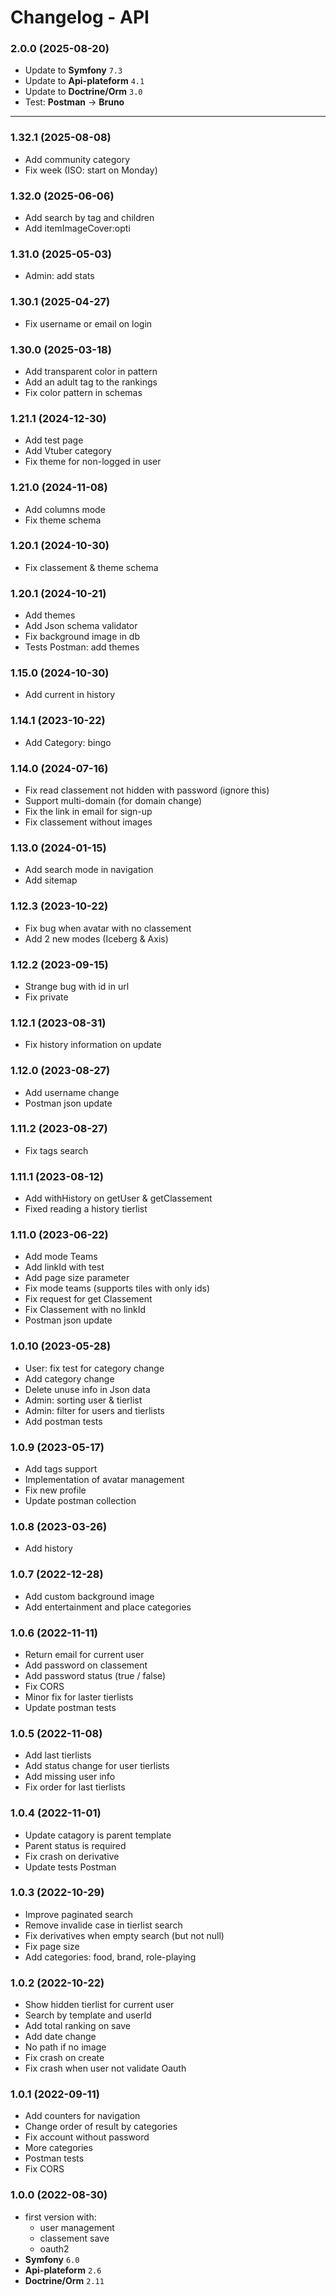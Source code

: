 # Changelog - API

### 2.0.0 (2025-08-20)

- Update to **Symfony** `7.3`
- Update to **Api-plateform** `4.1`
- Update to **Doctrine/Orm** `3.0`
- Test: **Postman** → **Bruno**

---

### 1.32.1 (2025-08-08)

- Add community category
- Fix week (ISO: start on Monday)

### 1.32.0 (2025-06-06)

- Add search by tag and children
- Add itemImageCover:opti

### 1.31.0 (2025-05-03)

- Admin: add stats

### 1.30.1 (2025-04-27)

- Fix username or email on login

### 1.30.0 (2025-03-18)

- Add transparent color in pattern
- Add an adult tag to the rankings
- Fix color pattern in schemas

### 1.21.1 (2024-12-30)

- Add test page
- Add Vtuber category
- Fix theme for non-logged in user

### 1.21.0 (2024-11-08)

- Add columns mode
- Fix theme schema

### 1.20.1 (2024-10-30)

- Fix classement & theme schema

### 1.20.1 (2024-10-21)

- Add themes
- Add Json schema validator
- Fix background image in db
- Tests Postman: add themes

### 1.15.0 (2024-10-30)

- Add current in history

### 1.14.1 (2023-10-22)

- Add Category: bingo

### 1.14.0 (2024-07-16)

- Fix read classement not hidden with password (ignore this)
- Support multi-domain (for domain change)
- Fix the link in email for sign-up
- Fix classement without images

### 1.13.0 (2024-01-15)

- Add search mode in navigation
- Add sitemap

### 1.12.3 (2023-10-22)

- Fix bug when avatar with no classement
- Add 2 new modes (Iceberg & Axis)

### 1.12.2 (2023-09-15)

- Strange bug with id in url
- Fix private

### 1.12.1 (2023-08-31)

- Fix history information on update

### 1.12.0 (2023-08-27)

- Add username change
- Postman json update

### 1.11.2 (2023-08-27)

- Fix tags search

### 1.11.1 (2023-08-12)

- Add withHistory on getUser & getClassement
- Fixed reading a history tierlist

### 1.11.0 (2023-06-22)

- Add mode Teams
- Add linkId with test
- Add page size parameter 
- Fix mode teams (supports tiles with only ids)
- Fix request for get Classement
- Fix Classement with no linkId
- Postman json update

### 1.0.10 (2023-05-28)

- User: fix test for category change
- Add category change
- Delete unuse info in Json data
- Admin: sorting user & tierlist
- Admin: filter for users and tierlists
- Add postman tests

### 1.0.9 (2023-05-17)

- Add tags support
- Implementation of avatar management
- Fix new profile
- Update postman collection

### 1.0.8 (2023-03-26)

- Add history

### 1.0.7 (2022-12-28)

- Add custom background image
- Add entertainment and place categories

### 1.0.6 (2022-11-11)

- Return email for current user
- Add password on classement
- Add password status (true / false)
- Fix CORS
- Minor fix for laster tierlists
- Update postman tests

### 1.0.5 (2022-11-08)

- Add last tierlists
- Add status change for user tierlists
- Add missing user info
- Fix order for last tierlists

### 1.0.4 (2022-11-01)

- Update catagory is parent template
- Parent status is required
- Fix crash on derivative
- Update tests Postman

### 1.0.3 (2022-10-29)

- Improve paginated search
- Remove invalide case in tierlist search
- Fix derivatives when empty search (but not null)
- Fix page size
- Add categories: food, brand, role-playing

### 1.0.2 (2022-10-22)

- Show hidden tierlist for current user
- Search by template and userId
- Add total ranking on save
- Add date change
- No path if no image
- Fix crash on create
- Fix crash when user not validate Oauth

### 1.0.1 (2022-09-11)

- Add counters for navigation
- Change order of result by categories
- Fix account without password
- More categories
- Postman tests
- Fix CORS

### 1.0.0 (2022-08-30)

- first version with:
    - user management
    - classement save
    - oauth2
- **Symfony** `6.0`
- **Api-plateform** `2.6`
- **Doctrine/Orm** `2.11`
